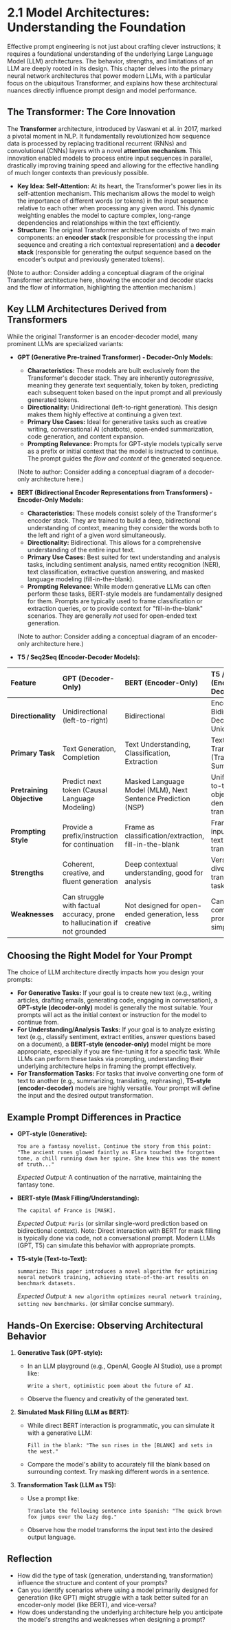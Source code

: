 # 2.1 Model Architectures: Understanding the Foundation

Effective prompt engineering is not just about crafting clever instructions; it requires a foundational understanding of the underlying Large Language Model (LLM) architectures. The behavior, strengths, and limitations of an LLM are deeply rooted in its design. This chapter delves into the primary neural network architectures that power modern LLMs, with a particular focus on the ubiquitous Transformer, and explains how these architectural nuances directly influence prompt design and model performance.

## The Transformer: The Core Innovation

The **Transformer** architecture, introduced by Vaswani et al. in 2017, marked a pivotal moment in NLP. It fundamentally revolutionized how sequence data is processed by replacing traditional recurrent (RNNs) and convolutional (CNNs) layers with a novel **attention mechanism**. This innovation enabled models to process entire input sequences in parallel, drastically improving training speed and allowing for the effective handling of much longer contexts than previously possible.

*   **Key Idea: Self-Attention:** At its heart, the Transformer's power lies in its self-attention mechanism. This mechanism allows the model to weigh the importance of different words (or tokens) in the input sequence relative to each other when processing any given word. This dynamic weighting enables the model to capture complex, long-range dependencies and relationships within the text efficiently.
*   **Structure:** The original Transformer architecture consists of two main components: an **encoder stack** (responsible for processing the input sequence and creating a rich contextual representation) and a **decoder stack** (responsible for generating the output sequence based on the encoder's output and previously generated tokens).

(Note to author: Consider adding a conceptual diagram of the original Transformer architecture here, showing the encoder and decoder stacks and the flow of information, highlighting the attention mechanism.)

## Key LLM Architectures Derived from Transformers

While the original Transformer is an encoder-decoder model, many prominent LLMs are specialized variants:

*   **GPT (Generative Pre-trained Transformer) - Decoder-Only Models:**
    *   **Characteristics:** These models are built exclusively from the Transformer's decoder stack. They are inherently *autoregressive*, meaning they generate text sequentially, token by token, predicting each subsequent token based on the input prompt and all previously generated tokens.
    *   **Directionality:** Unidirectional (left-to-right generation). This design makes them highly effective at continuing a given text.
    *   **Primary Use Cases:** Ideal for generative tasks such as creative writing, conversational AI (chatbots), open-ended summarization, code generation, and content expansion.
    *   **Prompting Relevance:** Prompts for GPT-style models typically serve as a prefix or initial context that the model is instructed to continue. The prompt guides the *flow and content* of the generated sequence.

    (Note to author: Consider adding a conceptual diagram of a decoder-only architecture here.)

*   **BERT (Bidirectional Encoder Representations from Transformers) - Encoder-Only Models:**
    *   **Characteristics:** These models consist solely of the Transformer's encoder stack. They are trained to build a deep, bidirectional understanding of context, meaning they consider the words both to the left and right of a given word simultaneously.
    *   **Directionality:** Bidirectional. This allows for a comprehensive understanding of the entire input text.
    *   **Primary Use Cases:** Best suited for text understanding and analysis tasks, including sentiment analysis, named entity recognition (NER), text classification, extractive question answering, and masked language modeling (fill-in-the-blank).
    *   **Prompting Relevance:** While modern generative LLMs can often perform these tasks, BERT-style models are fundamentally designed for them. Prompts are typically used to frame classification or extraction queries, or to provide context for "fill-in-the-blank" scenarios. They are generally *not* used for open-ended text generation.

    (Note to author: Consider adding a conceptual diagram of an encoder-only architecture here.)

*   **T5 / Seq2Seq (Encoder-Decoder Models):**

| Feature             | GPT (Decoder-Only)                               | BERT (Encoder-Only)                               | T5 / Seq2Seq (Encoder-Decoder)                               |
| :------------------ | :----------------------------------------------- | :------------------------------------------------ | :----------------------------------------------------------- |
| **Directionality**  | Unidirectional (left-to-right)                   | Bidirectional                                     | Encoder: Bidirectional; Decoder: Unidirectional              |
| **Primary Task**    | Text Generation, Completion                      | Text Understanding, Classification, Extraction    | Text-to-Text Transformation (Translation, Summarization)     |
| **Pretraining Objective** | Predict next token (Causal Language Modeling) | Masked Language Model (MLM), Next Sentence Prediction (NSP) | Unified text-to-text objective (e.g., denoising, translation) |
| **Prompting Style** | Provide a prefix/instruction for continuation    | Frame as classification/extraction, fill-in-the-blank | Frame as input-output text transformation                    |
| **Strengths**       | Coherent, creative, and fluent generation        | Deep contextual understanding, good for analysis  | Versatile for diverse text transformation tasks              |
| **Weaknesses**      | Can struggle with factual accuracy, prone to hallucination if not grounded | Not designed for open-ended generation, less creative | Can be more complex to prompt for simple tasks               |

## Choosing the Right Model for Your Prompt

The choice of LLM architecture directly impacts how you design your prompts:

*   **For Generative Tasks:** If your goal is to create new text (e.g., writing articles, drafting emails, generating code, engaging in conversation), a **GPT-style (decoder-only)** model is generally the most suitable. Your prompts will act as the initial context or instruction for the model to continue from.
*   **For Understanding/Analysis Tasks:** If your goal is to analyze existing text (e.g., classify sentiment, extract entities, answer questions based on a document), a **BERT-style (encoder-only)** model might be more appropriate, especially if you are fine-tuning it for a specific task. While LLMs can perform these tasks via prompting, understanding their underlying architecture helps in framing the prompt effectively.
*   **For Transformation Tasks:** For tasks that involve converting one form of text to another (e.g., summarizing, translating, rephrasing), **T5-style (encoder-decoder)** models are highly versatile. Your prompt will define the input and the desired output transformation.

## Example Prompt Differences in Practice

*   **GPT-style (Generative):**
    ```
    You are a fantasy novelist. Continue the story from this point:
    "The ancient runes glowed faintly as Elara touched the forgotten tome, a chill running down her spine. She knew this was the moment of truth..."
    ```
    *Expected Output:* A continuation of the narrative, maintaining the fantasy tone.

*   **BERT-style (Mask Filling/Understanding):**
    ```
    The capital of France is [MASK].
    ```
    *Expected Output:* `Paris` (or similar single-word prediction based on bidirectional context). Note: Direct interaction with BERT for mask filling is typically done via code, not a conversational prompt. Modern LLMs (GPT, T5) can simulate this behavior with appropriate prompts.

*   **T5-style (Text-to-Text):**
    ```
    summarize: This paper introduces a novel algorithm for optimizing neural network training, achieving state-of-the-art results on benchmark datasets.
    ```
    *Expected Output:* `A new algorithm optimizes neural network training, setting new benchmarks.` (or similar concise summary).

## Hands-On Exercise: Observing Architectural Behavior

1.  **Generative Task (GPT-style):**
    *   In an LLM playground (e.g., OpenAI, Google AI Studio), use a prompt like:
        ```
        Write a short, optimistic poem about the future of AI.
        ```
    *   Observe the fluency and creativity of the generated text.

2.  **Simulated Mask Filling (LLM as BERT):**
    *   While direct BERT interaction is programmatic, you can simulate it with a generative LLM:
        ```
        Fill in the blank: "The sun rises in the [BLANK] and sets in the west."
        ```
    *   Compare the model's ability to accurately fill the blank based on surrounding context. Try masking different words in a sentence.

3.  **Transformation Task (LLM as T5):**
    *   Use a prompt like:
        ```
        Translate the following sentence into Spanish: "The quick brown fox jumps over the lazy dog."
        ```
    *   Observe how the model transforms the input text into the desired output language.

## Reflection

*   How did the type of task (generation, understanding, transformation) influence the structure and content of your prompts?
*   Can you identify scenarios where using a model primarily designed for generation (like GPT) might struggle with a task better suited for an encoder-only model (like BERT), and vice-versa?
*   How does understanding the underlying architecture help you anticipate the model's strengths and weaknesses when designing a prompt?
